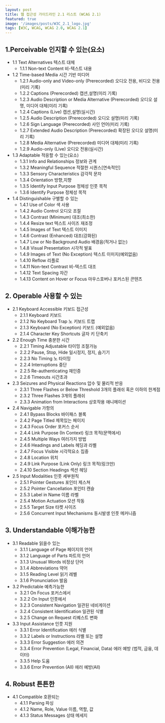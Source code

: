 ```yaml
---
layout: post
title: 웹 접근성 가이드라인 2.1 리스트 (WCAG 2.1)
featured: true
image: '/images/posts/W3C_2.1_logo.jpg'
tags: [W3C, WCAG, WCAG 2.0, WCAG 2.1]
---
```


## 1.Perceivable 인지할 수 있는(요소)
- 1.1 Text Alternatives 텍스트 대체
	- 1.1.1 Non-text Content 비-텍스트 내용
- 1.2 Time-based Media 시간 기반 미디어
	- 1.2.1 Audio-only and Video-only (Prerecorded) 오디오 전용, 비디오 전용(미리 기록)
	- 1.2.2 Captions (Prerecorded) 캡션,설명(미리 기록)
	- 1.2.3 Audio Description or Media Alternative (Prerecorded) 오디오 설명, 미디어 대체(미리 기록)
	- 1.2.4 Captions (Live) 캡션,설명(실시간)
	- 1.2.5 Audio Description (Prerecorded) 오디오 설명(미리 기록)
	- 1.2.6 Sign Language (Prerecorded) 사인 언어(미리 기록)
	- 1.2.7 Extended Audio Description (Prerecorded) 확장된 오디오 설명(미리 기록)
	- 1.2.8 Media Alternative (Prerecorded) 미디어 대체(미리 기록)
	- 1.2.9 Audio-only (Live) 오디오 전용(실시간)
- 1.3 Adaptable 적응할 수 있는(요소)
	- 1.3.1 Info and Relationships 정보와 관계
	- 1.3.2 Meaningful Sequence 적절한 시퀀스[연속적인]
	- 1.3.3 Sensory Characteristics 감각적 문자
	- 1.3.4 Orientation 방향,지향
	- 1.3.5 Identify Input Purpose 정체성 인풋 목적
	- 1.3.6 Identify Purpose 정체성 목적
- 1.4 Distinguishable 구별할 수 있는
	- 1.4.1 Use of Color 색 사용
	- 1.4.2 Audio Control 오디오 조절
	- 1.4.3 Contrast (Minimum) 대조(최소한)
	- 1.4.4 Resize text 텍스트 사이즈 재조정
	- 1.4.5 Images of Text 텍스트 이미지
	- 1.4.6 Contrast (Enhanced) 대조(강화된)
	- 1.4.7 Low or No Background Audio 배경음(적거나 없는)
	- 1.4.8 Visual Presentation 시각적 발표
	- 1.4.9 Images of Text (No Exception) 텍스트 이미지(예외없음)
	- 1.4.10 Reflow 리플로
	- 1.4.11 Non-text Contrast 비-텍스트 대조
	- 1.4.12 Text Spacing 자간
	- 1.4.13 Content on Hover or Focus 마우스호버나 포커스된 콘텐츠

## 2. Operable 사용할 수 있는
- 2.1 Keyboard Accessible 키보드 접근성
	- 2.1.1 Keyboard 키보드
	- 2.1.2 No Keyboard Trap 노 키보드 트랩
	- 2.1.3 Keyboard (No Exception) 키보드 (예외없음)
	- 2.1.4 Character Key Shortcuts 글자 키 단축키
- 2.2 Enough Time 충분한 시간
	- 2.2.1 Timing Adjustable 타이밍 조절가능
	- 2.2.2 Pause, Stop, Hide 일시정지, 정지, 숨기기
	- 2.2.3 No Timing 노 타이밍
	- 2.2.4 Interruptions 중단
	- 2.2.5 Re-authenticating 재인증
	- 2.2.6 Timeouts 시간초과
- 2.3 Seizures and Physical Reactions 압수 및 물리적 반응
	- 2.3.1 Three Flashes or Below Threshold 3개의 플래쉬 혹은 이하의 한계점
	- 2.3.2 Three Flashes 3개의 플래쉬
	- 2.3.3 Animation from Interactions 상호작용 애니메이션
- 2.4 Navigable 가항의
	- 2.4.1 Bypass Blocks 바이패스 블록
	- 2.4.2 Page Titled 제목있는 페이지
	- 2.4.3 Focus Order 포커스 순서
	- 2.4.4 Link Purpose (In Context) 링크 목적(문맥에서)
	- 2.4.5 Multiple Ways 여러가지 방법
	- 2.4.6 Headings and Labels 헤딩과 라벨
	- 2.4.7 Focus Visible 시각적요소 집중
	- 2.4.8 Location 위치
	- 2.4.9 Link Purpose (Link Only) 링크 목적(링크만)
	- 2.4.10 Section Headings 섹션 헤딩
- 2.5 Input Modalities 인풋 세부원칙
	- 2.5.1 Pointer Gestures 포인터 제스쳐
	- 2.5.2 Pointer Cancellation 포인터 캔슬
	- 2.5.3 Label in Name 이름 라벨
	- 2.5.4 Motion Actuation 모션 작동
	- 2.5.5 Target Size 타켓 사이즈
	- 2.5.6 Concurrent Input Mechanisms 동시발생 인풋 메커니즘

## 3. Understandable 이해가능한
- 3.1 Readable 읽을수 있는
	- 3.1.1 Language of Page 페이지의 언어
	- 3.1.2 Language of Parts 파트의 언어
	- 3.1.3 Unusual Words 비정상 단어
	- 3.1.4 Abbreviations 약어
	- 3.1.5 Reading Level 읽기 레벨
	- 3.1.6 Pronunciation 발음
- 3.2 Predictable 예측가능한
	- 3.2.1 On Focus 포커스에서
	- 3.2.2 On Input 인풋에서
	- 3.2.3 Consistent Navigation 일관된 네비게이션
	- 3.2.4 Consistent Identification 일관된 식별
	- 3.2.5 Change on Request 리퀘스트 변화
- 3.3 Input Assistance 인풋 지원
	- 3.3.1 Error Identification 에러 식별
	- 3.3.2 Labels or Instructions 라벨 또는 설명
	- 3.3.3 Error Suggestion 에러 의견
	- 3.3.4 Error Prevention (Legal, Financial, Data) 에러 예방 (법적, 금융, 데이터)
	- 3.3.5 Help 도움
	- 3.3.6 Error Prevention (All) 에러 예방(All)

## 4. Robust 튼튼한
- 4.1 Compatible 호환되는
	- 4.1.1 Parsing 파싱
	- 4.1.2 Name, Role, Value 이름, 역할, 값
	- 4.1.3 Status Messages 상태 메세지